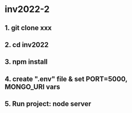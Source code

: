 # inv2022-2

## 1. git clone xxx
## 2. cd inv2022
## 3. npm install
## 4. create ".env" file & set PORT=5000, MONGO_URI vars
## 5. Run project: node server